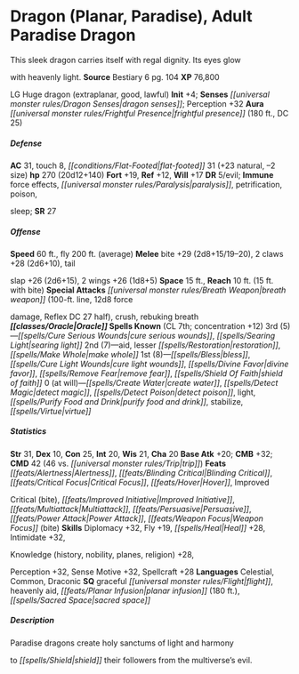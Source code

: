 ﻿---
cssclass: [monsters]
title1: Dragon (Planar, Paradise), Adult Paradise Dragon
desc_short: This sleek dragon carries itself with regal dignity. Its eyes glowwith
  heavenly light.
title2: Adult Paradise Dragon
CR: 16
sources:
- name: Bestiary 6
  page: 104
  link: http://paizo.com/products/btpy9oge?Pathfinder-Roleplaying-Game-Bestiary-6-Hardcover
XP: 76800
alignment: LG
size: Huge
type: dragon
subtypes:
- extraplanar
- good
- lawful
initiative:
  bonus: 4
senses:
  dragon senses: true
auras:
- name: frightful presence
  radius: 180
  DC: 25
AC:
  AC: 31
  touch: 8
  flat_footed: 31
  components:
    natural: 23
    size: -2
HP:
  HP: 270
  long: 20d12+140
saves:
  fort: 19
  ref: 12
  will: 17
DR:
- amount: 5
  weakness: evil
immunities:
- force effects
- paralysis
- petrification
- poison,sleep
SR: 27
speeds:
  base: 60
  fly: 200
  fly_maneuverability: average
attacks:
  melee:
  - - text: bite +29 (2d8+15/19-20)
      entries:
      - - damage: 2d8+15
          crit_range: 19-20
      attack: bite
      bonus:
      - 29
    - text: 2 claws +28 (2d6+10)
      entries:
      - - damage: 2d6+10
      count: 2
      attack: claws
      bonus:
      - 28
    - text: tailslap +26 (2d6+15)
      entries:
      - - damage: 2d6+15
      attack: tailslap
      bonus:
      - 26
    - text: 2 wings +26 (1d8+5)
      entries:
      - - damage: 1d8+5
      count: 2
      attack: wings
      bonus:
      - 26
  special:
  - breath weapon (100-ft. line, 12d8 forcedamage, Reflex DC 27 half)
  - crush
  - rebuking breath
space: 15
reach: 10
reach_other: 15 ft. with bite
spells:
  entries:
  - name: cure serious wounds
    source: Oracle
    level: 3
  - name: searing light
    source: Oracle
    level: 3
  - name: aid
    source: Oracle
    level: 2
  - name: lesser restoration
    source: Oracle
    level: 2
  - name: make whole
    source: Oracle
    level: 2
  - name: bless
    source: Oracle
    level: 1
  - name: cure light wounds
    source: Oracle
    level: 1
  - name: divine favor
    source: Oracle
    level: 1
  - name: remove fear
    source: Oracle
    level: 1
  - name: shield of faith
    source: Oracle
    level: 1
  - name: create water
    source: Oracle
    level: 0
  - name: detect magic
    source: Oracle
    level: 0
  - name: detect poison
    source: Oracle
    level: 0
  - name: light
    source: Oracle
    level: 0
  - name: purify food and drink
    source: Oracle
    level: 0
  - name: stabilize
    source: Oracle
    level: 0
  - name: virtue
    source: Oracle
    level: 0
  sources:
  - name: Oracle
    type: known
    CL: 7
    concentration: 12
    slots:
      3: 5
      2: 7
      1: 8
      0: at-will
ability_scores:
  STR: 31
  DEX: 10
  CON: 25
  INT: 20
  WIS: 21
  CHA: 20
BAB: 20
CMB: 32
CMD: 42
CMD_other: 46 vs. trip
feats:
- name: Alertness
- name: Blinding Critical
- name: Critical Focus
- name: Hover
- name: ImprovedCritical (bite)
- name: Improved Initiative
- name: Multiattack
- name: Persuasive
- name: Power Attack
- name: Weapon Focus (bite)
skills:
  Diplomacy: 32
  Fly: 19
  Heal: 28
  Intimidate: 32
  Knowledge (history): 28
  Knowledge (nobility): 28
  Knowledge (planes): 28
  Knowledge (religion): 28
  Perception: 32
  Sense Motive: 32
  Spellcraft: 28
languages:
- Celestial
- Common
- Draconic
special_qualities:
- graceful flight
- heavenly aid
- planar infusion (180 ft.)
- sacred space
desc_long: Paradise dragons create holy sanctums of light and harmonyto shield their
  followers from the multiverse's evil.

---

# Dragon (Planar, Paradise), Adult Paradise Dragon
This sleek dragon carries itself with regal dignity. Its eyes glow

with heavenly light.
**Source** Bestiary 6 pg. 104
**XP** 76,800

LG Huge dragon (extraplanar, good, lawful)
**Init** +4; **Senses** _[[universal monster rules/Dragon Senses|dragon senses]]_; Perception +32
**Aura** _[[universal monster rules/Frightful Presence|frightful presence]]_ (180 ft., DC 25)

##### Defense

**AC** 31, touch 8, _[[conditions/Flat-Footed|flat-footed]]_ 31 (+23 natural, –2 size)
**hp** 270 (20d12+140)
**Fort** +19, **Ref** +12, **Will** +17
**DR** 5/evil; **Immune** force effects, _[[universal monster rules/Paralysis|paralysis]]_, petrification, poison,

sleep; **SR** 27

##### Offense
**Speed** 60 ft., fly 200 ft. (average)
**Melee** bite +29 (2d8+15/19–20), 2 claws +28 (2d6+10), tail

slap +26 (2d6+15), 2 wings +26 (1d8+5)
**Space** 15 ft., **Reach** 10 ft. (15 ft. with bite)
**Special Attacks** _[[universal monster rules/Breath Weapon|breath weapon]]_ (100-ft. line, 12d8 force

damage, Reflex DC 27 half), crush, rebuking breath
**_[[classes/Oracle|Oracle]]_ Spells Known** (CL 7th; concentration +12)
3rd (5)—_[[spells/Cure Serious Wounds|cure serious wounds]]_, _[[spells/Searing Light|searing light]]_ 
2nd (7)—aid, lesser _[[spells/Restoration|restoration]]_, _[[spells/Make Whole|make whole]]_ 
1st (8)—_[[spells/Bless|bless]]_, _[[spells/Cure Light Wounds|cure light wounds]]_, _[[spells/Divine Favor|divine favor]]_, _[[spells/Remove Fear|remove fear]]_, _[[spells/Shield Of Faith|shield of faith]]_
 0 (at will)—_[[spells/Create Water|create water]]_, _[[spells/Detect Magic|detect magic]]_, _[[spells/Detect Poison|detect poison]]_, light, _[[spells/Purify Food and Drink|purify food and drink]]_, stabilize, _[[spells/Virtue|virtue]]_

##### Statistics
**Str** 31, **Dex** 10, **Con** 25, **Int** 20, **Wis** 21, **Cha** 20
**Base Atk** +20; **CMB** +32; **CMD** 42 (46 vs. _[[universal monster rules/Trip|trip]]_)
**Feats** _[[feats/Alertness|Alertness]]_, _[[feats/Blinding Critical|Blinding Critical]]_, _[[feats/Critical Focus|Critical Focus]]_, _[[feats/Hover|Hover]]_, Improved

Critical (bite), _[[feats/Improved Initiative|Improved Initiative]]_, _[[feats/Multiattack|Multiattack]]_, _[[feats/Persuasive|Persuasive]]_, _[[feats/Power Attack|Power Attack]]_, _[[feats/Weapon Focus|Weapon Focus]]_ (bite)
**Skills** Diplomacy +32, Fly +19, _[[spells/Heal|Heal]]_ +28, Intimidate +32,

Knowledge (history, nobility, planes, religion) +28,

Perception +32, Sense Motive +32, Spellcraft +28
**Languages** Celestial, Common, Draconic
**SQ** graceful _[[universal monster rules/Flight|flight]]_, heavenly aid, _[[feats/Planar Infusion|planar infusion]]_ (180 ft.), _[[spells/Sacred Space|sacred space]]_

##### Description

Paradise dragons create holy sanctums of light and harmony

to _[[spells/Shield|shield]]_ their followers from the multiverse’s evil.